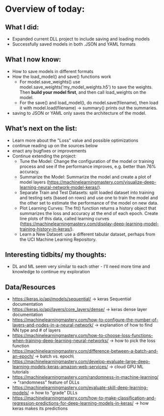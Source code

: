 # Overview of today: 
## What I did:  
- Expanded current DLL project to include saving and loading models
- Successfully saved models in both .JSON and YAML formats
## What I now know:
- How to save models in different formats
- How the load_model() and save() functions work
    - For model.save_weights() use model.save_weights('my_model_weights.h5') to save the weights. Then **build your model first**, and then call load_weights on the model.
    - For the save() and load_model(), do model.save(filename), then load it with model.load(filename) -> summary() prints out the summaries.
- saving to JSON or YAML only saves the architecture of the model.
## What’s next on the list:
- Learn more about the "Loss" value and possible optimizations
- continue reading up on the sources below
- enact any bugfixes or improvements
- Continue extending the project:
    - Tune the Model: Change the configuration of the model or training process and see if the performance improves, e.g. better than 76% accuracy.
    - Summarize the Model: Summarize the model and create a plot of model layers (https://machinelearningmastery.com/visualize-deep-learning-neural-network-model-keras/).
    - Separate Train and Test Datasets: split loaded dataset into training and testing sets (based on rows) and use one to train the model and the other set to estimate the performance of the model on new data.
    - Plot Learning Curves: The fit() function returns a history object that summarizes the loss and accuracy at the end of each epoch. Create line plots of this data, called learning curves (https://machinelearningmastery.com/display-deep-learning-model-training-history-in-keras/).
    - Learn a New Dataset: use a different tabular dataset, perhaps from the UCI Machine Learning Repository.
## Interesting tidbits/ my thoughts:
- DL and ML seem very similar to each other - I'll need more time and knowledge to continue my exploration
## Data/Resources
- https://keras.io/api/models/sequential/ -> keras Sequential documentation
- https://keras.io/api/layers/core_layers/dense/ -> keras dense layer documentation
- https://machinelearningmastery.com/how-to-configure-the-number-of-layers-and-nodes-in-a-neural-network/ -> explanation of how to find NN type and # of layers
- https://machinelearningmastery.com/how-to-choose-loss-functions-when-training-deep-learning-neural-networks/ -> how to pick the loss function
- https://machinelearningmastery.com/difference-between-a-batch-and-an-epoch/ -> batch vs. epoch\
- https://machinelearningmastery.com/develop-evaluate-large-deep-learning-models-keras-amazon-web-services/ -> cloud GPU ML tutorials 
- https://machinelearningmastery.com/randomness-in-machine-learning/ -> "randomness" feature of DLLs
- https://machinelearningmastery.com/evaluate-skill-deep-learning-models/ -> how to "grade" DLLs
- https://machinelearningmastery.com/how-to-make-classification-and-regression-predictions-for-deep-learning-models-in-keras/ -> how keras makes its predictions
